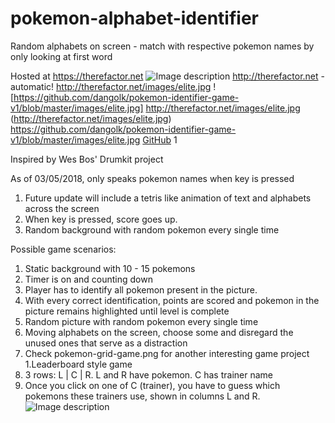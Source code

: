 # pokemon-alphabet-identifier
Random alphabets on screen - match with respective pokemon names by only looking at first word

Hosted at https://therefactor.net
![Image description](http://therefactor.net/images/elite.jpg)
http://therefactor.net - automatic!
http://therefactor.net/images/elite.jpg
![https://github.com/dangolk/pokemon-identifier-game-v1/blob/master/images/elite.jpg]
http://therefactor.net/images/elite.jpg
(http://therefactor.net/images/elite.jpg)
https://github.com/dangolk/pokemon-identifier-game-v1/blob/master/images/elite.jpg
[GitHub](http://therefactor.net/images/elite.jpg)
1


Inspired by Wes Bos' Drumkit project

As of 03/05/2018, only speaks pokemon names when key is pressed

1. Future update will include a tetris like animation of text and alphabets across the screen
2. When key is pressed, score goes up.
3. Random background with random pokemon every single time

Possible game scenarios:
1. Static background with 10 - 15 pokemons
  1. Timer is on and counting down
  2. Player has to identify all pokemon present in the picture.
  3. With every correct identification, points are scored and pokemon in the picture remains highlighted until level is complete
  4. Random picture with random pokemon every single time
  5. Moving alphabets on the screen, choose some and disregard the unused ones that serve as a distraction
2. Check pokemon-grid-game.png for another interesting game project
  1.Leaderboard style game
  2. 3 rows: L | C | R. L and R have pokemon. C has trainer name
  3. Once you click on one of C (trainer), you have to guess which pokemons these trainers use, shown in columns L and R.
![Image description](http://therefactor.net/images/elite.jpg)

